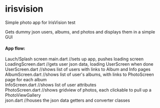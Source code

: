 # irisvision

Simple photo app for IrisVision test <br>

Gets dummy json users, albums, and photos and displays them in a simple GUI


#### App flow: <br>
Lauch/Splash screen
main.dart //sets up app, pushes loading screen <br>
LoadingScreen.dart //gets user json data, loading UserScreen when done <br>
UserScreen.dart //shows list of users with links to Album and Info pages <br>
AlbumScreen.dart //shows list of user's albums, with links to PhotoScreen page for each album <br>
InfoScreen.dart //shows list of user attributes <br>
PhotoScreen.dart //shows gridview of photos, each clickable to pull up a PhotoViewGallery <br>
json.dart //houses the json data getters and converter classes <br>

